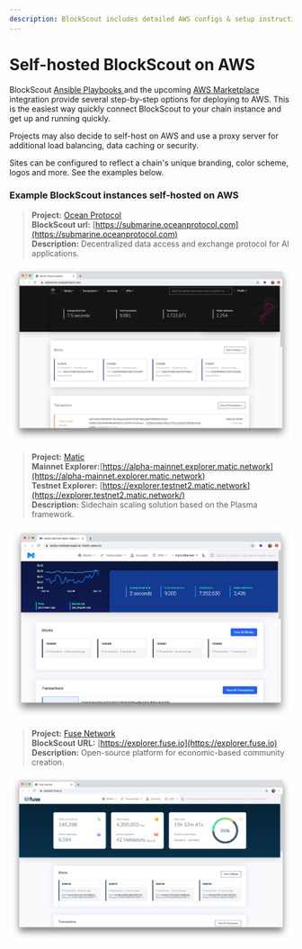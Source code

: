```yaml
---
description: BlockScout includes detailed AWS configs & setup instructions
---
```


# Self-hosted BlockScout on AWS

BlockScout [Ansible Playbooks ](../../for-developers/ansible-deployment/)and the upcoming [AWS Marketplace ](../../for-developers/aws-marketplace/)integration provide several step-by-step options for deploying to AWS. This is the easiest way quickly connect BlockScout to your chain instance and get up and running quickly.

Projects may also decide to self-host on AWS and use a proxy server for additional load balancing, data caching or security.

Sites can be configured to reflect a chain's unique branding, color scheme, logos and more. See the examples below.

### Example BlockScout instances self-hosted on AWS

> **Project:** [Ocean Protocol](https://oceanprotocol.com/)  
> **BlockScout url:** [https://submarine.oceanprotocol.com](https://submarine.oceanprotocol.com)  
> **Description:** Decentralized data access and exchange protocol for AI applications.

![Pacific Ocean Explorer](../../.gitbook/assets/ocean_protocol.png)

> **Project:** [Matic](https://matic.network/)  
> **Mainnet Explorer:**[https://alpha-mainnet.explorer.matic.network](https://alpha-mainnet.explorer.matic.network)  
> **Testnet Explorer:** [https://explorer.testnet2.matic.network](https://explorer.testnet2.matic.network/)  
> **Description:** Sidechain scaling solution based on the Plasma framework.

![Matic Alpha network](../../.gitbook/assets/matic.png)

> **Project:** [Fuse Network](https://explorer.fuse.io/)  
> **BlockScout URL:** [https://explorer.fuse.io](https://explorer.fuse.io)  
> **Description:** Open-source platform for economic-based community creation.

![Fuse Dashboard](../../.gitbook/assets/fuse.io.png)





